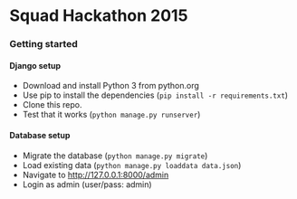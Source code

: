 # Squad Hackathon 2015

### Getting started

#### Django setup

 - Download and install Python 3 from python.org
 - Use pip to install the dependencies (`pip install -r requirements.txt`)
 - Clone this repo.
 - Test that it works (`python manage.py runserver`)

#### Database setup

 - Migrate the database (`python manage.py migrate`)
 - Load existing data (`python manage.py loaddata data.json`)
 - Navigate to http://127.0.0.1:8000/admin
 - Login as admin (user/pass: admin)
